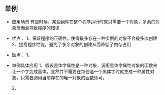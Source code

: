 ## 单例 ##

- 应用场景
    有些时候，某些组件在整个程序运行时就只需要一个对象，多余的对象反而会导致程序的错误

- 优点：
    1、保证程序的正确性，使得最多存在一种实例的对象不会被多次创建
    2、提高程序性能，避免了多余对象的创建从而降低了内存占用

- 缺点：
    1、

- 单例具体应用
    1、假设黑体字属性是一种对象，调用黑体字属性对象的函数来让一个字变成黑体。显然并不需要在每创造一个黑体字时就生成一种属性对象，只需要调用当前存在的唯一对象的函数即可。

    2、